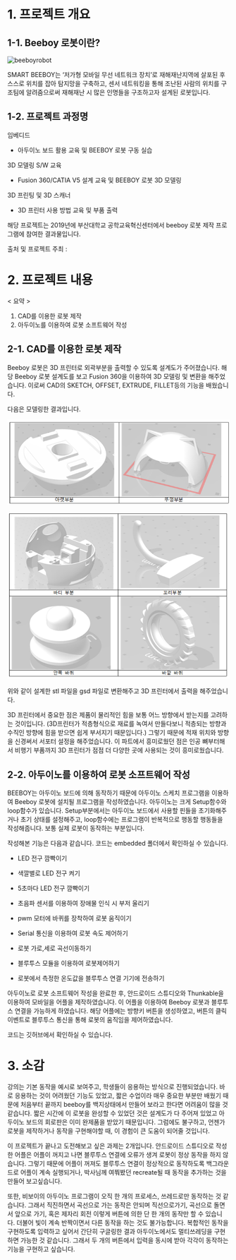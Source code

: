 # 1. 프로젝트 개요



## 1-1. Beeboy 로봇이란?

![beeboyrobot](https://picee.pusan.ac.kr/sites/picee/images/temp_1544688531155100.png)



SMART BEEBOY는 ‘저가형 모바일 무선 네트워크 장치’로 재해재난지역에 살포된 후 스스로 위치를 잡아 탐지망을 구축하고, 센서 네트워킹을 통해 조난된 사람의 위치를 구조팀에 알려줌으로써 재해재난 시 많은 인명들을 구조하고자 설계된 로봇입니다.



## 1-2. 프로젝트 과정명

임베디드

- 아두이노 보드 활용 교육 및 BEEBOY 로봇 구동 실습

3D 모델링 S/W 교육

- Fusion 360/CATIA V5 설계 교육 및 BEEBOY 로봇 3D 모델링

3D 프린팅 및 3D 스캐너

- 3D 프린터 사용 방법 교육 및 부품 출력







해당 프로젝트는 2019년에 부산대학교 공학교육혁신센터에서 beeboy 로봇 제작 프로그램에 참여한 결과물입니다.

출처 및 프로젝트 주최 : 

[부산대학교 beeboy 로봇 프로젝트]: https://picee.pusan.ac.kr/picee/42939/subview.do



# 2. 프로젝트 내용

< 요약 >

1. CAD를 이용한 로봇 제작
2. 아두이노를 이용하여 로봇 소프트웨어 작성





## 2-1. CAD를 이용한 로봇 제작

Beeboy 로봇은 3D 프린터로 외곽부분을 출력할 수 있도록 설계도가 주어졌습니다. 해당 Beeboy 로봇 설계도를 보고 Fusion 360을 이용하여 3D 모델링 및 변환을 해주었습니다. 이로써 CAD의 SKETCH, OFFSET, EXTRUDE, FILLET등의 기능을 배웠습니다.



다음은 모델링한 결과입니다.

![image-20220131162049680](https://github.com/Nega0619/2019_beeboy/blob/main/images/image-20220131162049680.png)

![image-20220131162107075](https://github.com/Nega0619/2019_beeboy/blob/main/images/image-20220131162107075.png)

위와 같이 설계한 stl 파일을 gsd 파일로 변환해주고 3D 프린터에서 출력을 해주었습니다. 

3D 프린터에서 중요한 점은 제품이 물리적인 힘을 보통 어느 방향에서 받는지를 고려하는 것이입니다. (3D프린터가 적층형식으로 재료를 녹여서 만들다보니 적층되는 방향과 수직인 방향에 힘을 받으면 쉽게 부서지기 때문입니다.) 그렇기 때문에 적재 위치와 방향을 신경써서 서포터 설정을  해주었습니다. 이 파트에서 흥미로웠던 점은 인공 뼈부터해서 비행기 부품까지 3D 프린터가 점점 더 다양한 곳에 사용되는 것이 흥미로웠습니다.



## 2-2. 아두이노를 이용하여 로봇 소프트웨어 작성

BEEBOY는 아두이노 보드에 의해 동작하기 때문에 아두이노 스케치 프로그램을 이용하여 Beeboy 로봇에 설치될 프로그램을 작성하였습니다. 아두이노는 크게 Setup함수와 loop함수가 있습니다. Setup부분에서는 아두이노 보드에서 사용할 핀들을 초기화해주거나 초기 상태를 설정해주고, loop함수에는 프로그램이 반복적으로 행동할 행동들을 작성해줍니다. 보통 실제 로봇이 동작하는 부분입니다. 



작성해본 기능은 다음과 같습니다. 코드는 embedded 폴더에서 확인하실 수 있습니다.

- LED 전구 깜빡이기

- 색깔별로 LED  전구 켜기

- 5초마다 LED 전구 깜빡이기

- 초음파 센서를 이용하여 장애물 인식 시 부저 울리기

- pwm 모터에 바퀴를 장착하여 로봇 움직이기

- Serial 통신을 이용하여 로봇 속도 제어하기

- 로봇 가로,세로 곡선이동하기

- 블루투스 모듈을 이용하여 로봇제어하기

- 로봇에서 측정한 온도값을 블루투스 연결 기기에 전송하기

  

아두이노로 로봇 소프트웨어 작성을 완료한 후, 안드로이드 스튜디오와 Thunkable을 이용하여 모바일을 어플을 제작하였습니다. 이 어플을 이용하여 Beeboy 로봇과 블루투스 연결을 가능하게 하였습니다. 해당 어플에는 방향키 버튼을 생성하였고, 버튼의 클릭 이벤트로 블루투스 통신을 통해 로봇의 움직임을 제어하였습니다.



코드는 깃허브에서 확인하실 수 있습니다.



# 3. 소감

강의는 기본 동작을 예시로 보여주고, 학생들이 응용하는 방식으로 진행되었습니다. 바로 응용하는 것이 어려웠던 기능도 있었고,  짧은 수업이라 매우 중요한 부분만 배웠기 때문에 처음부터 끝까지 beeboy를 백지상태에서 만들어 보라고 한다면 어려움이 많을 것 같습니다.  짧은 시간에 이 로봇을 완성할 수 있었던 것은 설계도가 다 주어져 있었고 아두이노 보드의 회로판은 이미 완제품을 받았기 때문입니다. 그럼에도 불구하고, 언젠가 로봇을 제작하거나 동작을 구현해야할 때, 이 경험이 큰 도움이 되어줄 것입니다.

이 프로젝트가 끝나고 도전해보고 싶은 과제는 2개입니다. 안드로이드 스튜디오로 작성한 어플은 어플이 꺼지고 나면 블루투스 연결에 오류가 생겨 로봇이 정상 동작을 하지 않습니다. 그렇기 때문에 어플이 꺼져도 블루투스 연결이 정상적으로 동작하도록 백그라운드로 어플이 계속 실행되거나, 박사님께 여쭤봤던 recreate될 때 동작을 추가하는 것을 만들어 보고싶습니다.

또한, 비보이의 아두이노 프로그램이 오직 한 개의 프로세스, 쓰레드로만 동작하는 것 같습니다. 그래서 직진하면서 곡선으로 가는 동작은 안되며 직선으로가기, 곡선으로 돌면서 앞으로 가기, 혹은 제자리 회전 이렇게 버튼에 의한 단 한 개의 동작만 할 수 있습니다. 더불어 빛이 계속 반짝이면서 다른 동작을 하는 것도 불가능합니다. 복합적인 동작을 구현하도록 입력하고 싶어서 간단히 구글링한 결과 아두이노에서도 멀티쓰레딩을 구현하면 가능한 것 같습니다. 그래서 두 개의 버튼에서 입력을 동시에 받아 각각이 동작하는 기능을 구현하고 싶습니다.











































